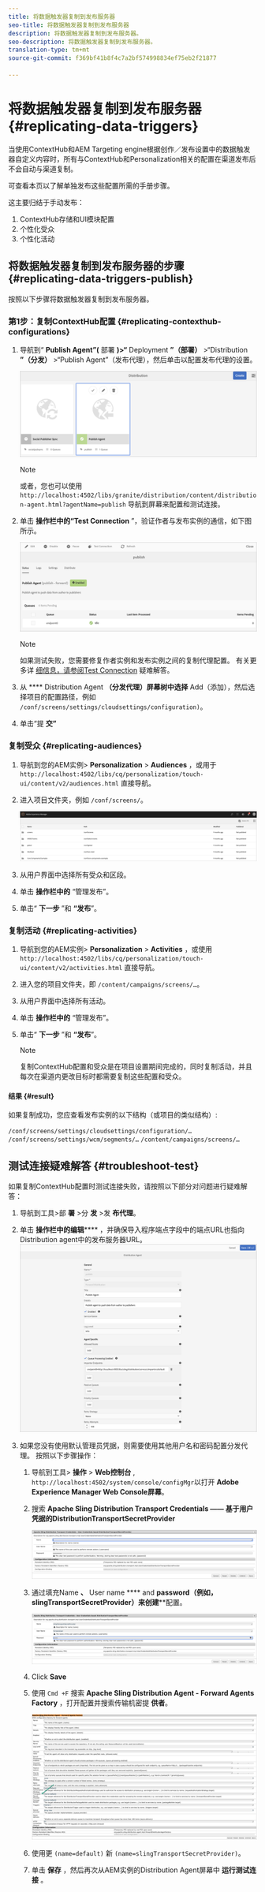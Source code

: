 ```yaml
---
title: 将数据触发器复制到发布服务器
seo-title: 将数据触发器复制到发布服务器
description: 将数据触发器复制到发布服务器。
seo-description: 将数据触发器复制到发布服务器。
translation-type: tm+mt
source-git-commit: f369bf41b8f4c7a2bf574998834ef75eb2f21877

---
```



# 将数据触发器复制到发布服务器 {#replicating-data-triggers}

当使用ContextHub和AEM Targeting engine根据创作／发布设置中的数据触发器自定义内容时，所有与ContextHub和Personalization相关的配置在渠道发布后不会自动与渠道复制。

可查看本页以了解单独发布这些配置所需的手册步骤。

这主要归结于手动发布：

1. ContextHub存储和UI模块配置
1. 个性化受众
1. 个性化活动

## 将数据触发器复制到发布服务器的步骤 {#replicating-data-triggers-publish}

按照以下步骤将数据触发器复制到发布服务器。

### 第1步：复制ContextHub配置 {#replicating-contexthub-configurations}

1. 导航到“ **Publish Agent”(** 部署 **)>“** Deployment **”（部署）** >“Distribution **”（分发）** >“Publish Agent”（发布代理），然后单击以配置发布代理的设置。

   ![image1](/help/user-guide/assets/replicating-triggers/replicating-triggers1.png)

   >[!Note]
   >或者，您也可以使用 `http://localhost:4502/libs/granite/distribution/content/distribution-agent.html?agentName=publish` 导航到屏幕来配置和测试连接。

1. 单击 **操作栏中的“Test Connection** ”，验证作者与发布实例的通信，如下图所示。

   ![image1](/help/user-guide/assets/replicating-triggers/replicating-triggers2.png)

   >[!Note]
   >如果测试失败，您需要修复作者实例和发布实例之间的复制代理配置。 有关更多详 [细信息，请参阅Test Connection](/help/user-guide/replicating-data-triggers.md#troubleshoot-test) 疑难解答。

1. 从 **** Distribution Agent **（分发代理）屏幕树中选择** Add（添加），然后选择项目的配置路径，例如 `/conf/screens/settings/cloudsettings/configuration)`。

1. 单击“提 **交”**

### 复制受众 {#replicating-audiences}

1. 导航到您的AEM实例> **Personalization** > **Audiences** ，或用于 `http://localhost:4502/libs/cq/personalization/touch-ui/content/v2/audiences.html` 直接导航。

1. 进入项目文件夹，例如 `/conf/screens/`。

   ![image1](/help/user-guide/assets/replicating-triggers/replicating-triggers5.png)

1. 从用户界面中选择所有受众和区段。

1. 单击 **操作栏中的** “管理发布”。

1. 单击“ **下一步** ”和 **“发布**”。

### 复制活动 {#replicating-activities}

1. 导航到您的AEM实例> **Personalization** > **Activities** ，或使用 `http://localhost:4502/libs/cq/personalization/touch-ui/content/v2/activities.html` 直接导航。

1. 进入您的项目文件夹，即 `/content/campaigns/screens/…`。

1. 从用户界面中选择所有活动。

1. 单击 **操作栏中的** “管理发布”。

1. 单击“ **下一步** ”和 **“发布**”。

   > [!Note]
   >复制ContextHub配置和受众是在项目设置期间完成的，同时复制活动，并且每次在渠道内更改目标时都需要复制这些配置和受众。

#### 结果 {#result}

如果复制成功，您应查看发布实例的以下结构（或项目的类似结构）:

`/conf/screens/settings/cloudsettings/configuration/…`
`/conf/screens/settings/wcm/segments/…`
`/content/campaigns/screens/…`

## 测试连接疑难解答 {#troubleshoot-test}

如果复制ContextHub配置时测试连接失败，请按照以下部分对问题进行疑难解答：

1. 导航到工具>部 **署** >分 **发** >发 **布代理**。

1. 单击 **操作栏中的编辑****** ，并确保导入程序端点字段中的端点URL也指向Distribution agent中的发布服务器URL。
   ![image1](/help/user-guide/assets/replicating-triggers/replicating-triggers9.png)

1. 如果您没有使用默认管理员凭据，则需要使用其他用户名和密码配置分发代理。
按照以下步骤操作：

   1. 导航到工具> **操作** > **Web控制台** , `http://localhost:4502/system/console/configMgr`以打开 **Adobe Experience Manager Web Console屏幕**。

   1. 搜索 **Apache Sling Distribution Transport Credentials —— 基于用户凭据的DistributionTransportSecretProvider**

      ![image1](/help/user-guide/assets/replicating-triggers/replicating-triggers6.png)

   1. 通过填充Name **、** User name **** and **password（例如，slingTransportSecretProvider）来创建****&#x200B;配置。

      ![image1](/help/user-guide/assets/replicating-triggers/replicating-triggers7.png)

   1. Click **Save**

   1. 使用 `Cmd +F` 搜索 **Apache Sling Distribution Agent - Forward Agents Factory** ，打开配置并搜索传输机密提 **供者**。

      ![image1](/help/user-guide/assets/replicating-triggers/replicating-triggers8.png)

   1. 使用更 `(name=default)` 新 `(name=slingTransportSecretProvider)`。

   1. 单击 **保存** ，然后再次从AEM实例的Distribution Agent屏幕中 **运行测试连接** 。

